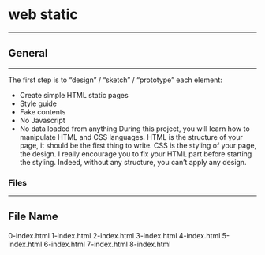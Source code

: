 # web static
---

## General
---
The first step is to “design” / “sketch” / “prototype” each element:

- Create simple HTML static pages
- Style guide
- Fake contents
- No Javascript
- No data loaded from anything
During this project, you will learn how to manipulate HTML and CSS languages. HTML is the structure of your page, it should be the first thing to write. CSS is the styling of your page, the design. I really encourage you to fix your HTML part before starting the styling. Indeed, without any structure, you can’t apply any design.

### Files
---
File Name
---
0-index.html
1-index.html
2-index.html
3-index.html
4-index.html
5-index.html
6-index.html
7-index.html
8-index.html
